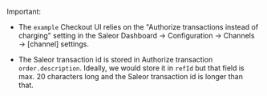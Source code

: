 Important:

- The `example` Checkout UI relies on the "Authorize transactions instead of charging" setting in the Saleor Dashboard -> Configuration -> Channels -> [channel] settings.

- The Saleor transaction id is stored in Authorize transaction `order.description`. Ideally, we would store it in `refId` but that field is max. 20 characters long and the Saleor transaction id is longer than that.
